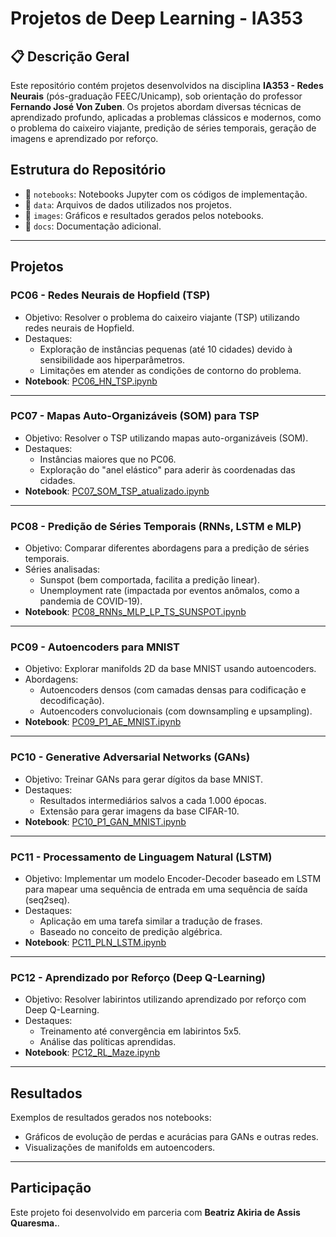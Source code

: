 #  Projetos de Deep Learning - IA353

## 📋 Descrição Geral
Este repositório contém projetos desenvolvidos na disciplina **IA353 - Redes Neurais** (pós-graduação FEEC/Unicamp), sob orientação do professor **Fernando José Von Zuben**. Os projetos abordam diversas técnicas de aprendizado profundo, aplicadas a problemas clássicos e modernos, como o problema do caixeiro viajante, predição de séries temporais, geração de imagens e aprendizado por reforço.

##  Estrutura do Repositório
- 📂 `notebooks`: Notebooks Jupyter com os códigos de implementação.
- 📂 `data`: Arquivos de dados utilizados nos projetos.
- 📂 `images`: Gráficos e resultados gerados pelos notebooks.
- 📂 `docs`: Documentação adicional.

---

##  Projetos

### **PC06 - Redes Neurais de Hopfield (TSP)**
- Objetivo: Resolver o problema do caixeiro viajante (TSP) utilizando redes neurais de Hopfield.
- Destaques:
  - Exploração de instâncias pequenas (até 10 cidades) devido à sensibilidade aos hiperparâmetros.
  - Limitações em atender as condições de contorno do problema.
- **Notebook**: [PC06_HN_TSP.ipynb](notebooks/PC06_HN_TSP.ipynb)

---

### **PC07 - Mapas Auto-Organizáveis (SOM) para TSP**
- Objetivo: Resolver o TSP utilizando mapas auto-organizáveis (SOM).
- Destaques:
  - Instâncias maiores que no PC06.
  - Exploração do "anel elástico" para aderir às coordenadas das cidades.
- **Notebook**: [PC07_SOM_TSP_atualizado.ipynb](notebooks/PC07_SOM_TSP_atualizado.ipynb)

---

### **PC08 - Predição de Séries Temporais (RNNs, LSTM e MLP)**
- Objetivo: Comparar diferentes abordagens para a predição de séries temporais.
- Séries analisadas:
  - Sunspot (bem comportada, facilita a predição linear).
  - Unemployment rate (impactada por eventos anômalos, como a pandemia de COVID-19).
- **Notebook**: [PC08_RNNs_MLP_LP_TS_SUNSPOT.ipynb](notebooks/PC08_RNNs_MLP_LP_TS_SUNSPOT.ipynb)

---

### **PC09 - Autoencoders para MNIST**
- Objetivo: Explorar manifolds 2D da base MNIST usando autoencoders.
- Abordagens:
  - Autoencoders densos (com camadas densas para codificação e decodificação).
  - Autoencoders convolucionais (com downsampling e upsampling).
- **Notebook**: [PC09_P1_AE_MNIST.ipynb](notebooks/PC09_P1_AE_MNIST.ipynb)

---

### **PC10 - Generative Adversarial Networks (GANs)**
- Objetivo: Treinar GANs para gerar dígitos da base MNIST.
- Destaques:
  - Resultados intermediários salvos a cada 1.000 épocas.
  - Extensão para gerar imagens da base CIFAR-10.
- **Notebook**: [PC10_P1_GAN_MNIST.ipynb](notebooks/PC10_P1_GAN_MNIST.ipynb)

---

### **PC11 - Processamento de Linguagem Natural (LSTM)**
- Objetivo: Implementar um modelo Encoder-Decoder baseado em LSTM para mapear uma sequência de entrada em uma sequência de saída (seq2seq).
- Destaques:
  - Aplicação em uma tarefa similar a tradução de frases.
  - Baseado no conceito de predição algébrica.
- **Notebook**: [PC11_PLN_LSTM.ipynb](notebooks/PC11_PLN_LSTM.ipynb)

---

### **PC12 - Aprendizado por Reforço (Deep Q-Learning)**
- Objetivo: Resolver labirintos utilizando aprendizado por reforço com Deep Q-Learning.
- Destaques:
  - Treinamento até convergência em labirintos 5x5.
  - Análise das políticas aprendidas.
- **Notebook**: [PC12_RL_Maze.ipynb](notebooks/PC12_RL_Maze.ipynb)

---

##  Resultados
Exemplos de resultados gerados nos notebooks:
- Gráficos de evolução de perdas e acurácias para GANs e outras redes.
- Visualizações de manifolds em autoencoders.

---

##  Participação
Este projeto foi desenvolvido em parceria com **Beatriz Akiria de Assis Quaresma.**.
